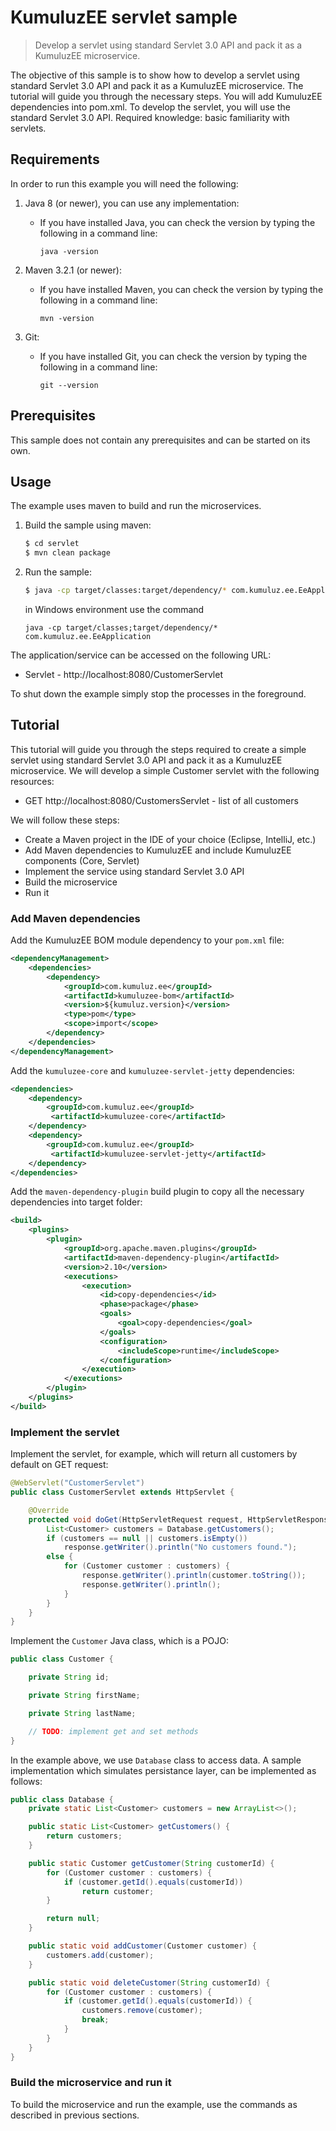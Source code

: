 # KumuluzEE servlet sample

> Develop a servlet using standard Servlet 3.0 API and pack it as a KumuluzEE microservice.

The objective of this sample is to show how to develop a servlet using standard Servlet 3.0 API and pack it as a KumuluzEE microservice. The tutorial will guide you through the necessary steps. You will add KumuluzEE dependencies into pom.xml. To develop the servlet, you will use the standard Servlet 3.0 API. 
Required knowledge: basic familiarity with servlets.

## Requirements

In order to run this example you will need the following:

1. Java 8 (or newer), you can use any implementation:
    * If you have installed Java, you can check the version by typing the following in a command line:
        
        ```
        java -version
        ```

2. Maven 3.2.1 (or newer):
    * If you have installed Maven, you can check the version by typing the following in a command line:
        
        ```
        mvn -version
        ```
3. Git:
    * If you have installed Git, you can check the version by typing the following in a command line:
    
        ```
        git --version
        ```
    

## Prerequisites

This sample does not contain any prerequisites and can be started on its own.

## Usage

The example uses maven to build and run the microservices.

1. Build the sample using maven:

    ```bash
    $ cd servlet
    $ mvn clean package
    ```

2. Run the sample:

    ```bash
    $ java -cp target/classes:target/dependency/* com.kumuluz.ee.EeApplication
    ```
    
    in Windows environment use the command
    ```batch
    java -cp target/classes;target/dependency/* com.kumuluz.ee.EeApplication
    ```
    
The application/service can be accessed on the following URL:
* Servlet - http://localhost:8080/CustomerServlet

To shut down the example simply stop the processes in the foreground.

## Tutorial

This tutorial will guide you through the steps required to create a simple servlet using standard Servlet 3.0 API and pack it as a KumuluzEE microservice. 
We will develop a simple Customer servlet with the following resources:
* GET http://localhost:8080/CustomersServlet - list of all customers

We will follow these steps:
* Create a Maven project in the IDE of your choice (Eclipse, IntelliJ, etc.)
* Add Maven dependencies to KumuluzEE and include KumuluzEE components (Core, Servlet)
* Implement the service using standard Servlet 3.0 API
* Build the microservice
* Run it

### Add Maven dependencies

Add the KumuluzEE BOM module dependency to your `pom.xml` file:
```xml
<dependencyManagement>
    <dependencies>
        <dependency>
            <groupId>com.kumuluz.ee</groupId>
            <artifactId>kumuluzee-bom</artifactId>
            <version>${kumuluz.version}</version>
            <type>pom</type>
            <scope>import</scope>
        </dependency>
    </dependencies>
</dependencyManagement>
```

Add the `kumuluzee-core` and `kumuluzee-servlet-jetty` dependencies:
```xml
<dependencies>
    <dependency>
        <groupId>com.kumuluz.ee</groupId>
         <artifactId>kumuluzee-core</artifactId>
    </dependency>
    <dependency>
        <groupId>com.kumuluz.ee</groupId>
         <artifactId>kumuluzee-servlet-jetty</artifactId>
    </dependency>
</dependencies>
```

Add the `maven-dependency-plugin` build plugin to copy all the necessary dependencies into target folder:

```xml
<build>
    <plugins>
        <plugin>
            <groupId>org.apache.maven.plugins</groupId>
            <artifactId>maven-dependency-plugin</artifactId>
            <version>2.10</version>
            <executions>
                <execution>
                    <id>copy-dependencies</id>
                    <phase>package</phase>
                    <goals>
                        <goal>copy-dependencies</goal>
                    </goals>
                    <configuration>
                        <includeScope>runtime</includeScope>
                    </configuration>
                </execution>
            </executions>
        </plugin>
    </plugins>
</build>
```

### Implement the servlet

Implement the servlet, for example, which will return all customers by default on GET request:

```java
@WebServlet("CustomerServlet")
public class CustomerServlet extends HttpServlet {

    @Override
    protected void doGet(HttpServletRequest request, HttpServletResponse response) throws ServletException, IOException {
        List<Customer> customers = Database.getCustomers();
        if (customers == null || customers.isEmpty())
            response.getWriter().println("No customers found.");
        else {
            for (Customer customer : customers) {
                response.getWriter().println(customer.toString());
                response.getWriter().println();
            }
        }
    }
}
```

Implement the `Customer` Java class, which is a POJO:
```java
public class Customer {

    private String id;

    private String firstName;

    private String lastName;

    // TODO: implement get and set methods
}
```

In the example above, we use `Database` class to access data. A sample implementation which simulates persistance layer, can be implemented as follows:

```java
public class Database {
    private static List<Customer> customers = new ArrayList<>();

    public static List<Customer> getCustomers() {
        return customers;
    }

    public static Customer getCustomer(String customerId) {
        for (Customer customer : customers) {
            if (customer.getId().equals(customerId))
                return customer;
        }

        return null;
    }

    public static void addCustomer(Customer customer) {
        customers.add(customer);
    }

    public static void deleteCustomer(String customerId) {
        for (Customer customer : customers) {
            if (customer.getId().equals(customerId)) {
                customers.remove(customer);
                break;
            }
        }
    }
}
```

### Build the microservice and run it

To build the microservice and run the example, use the commands as described in previous sections.
